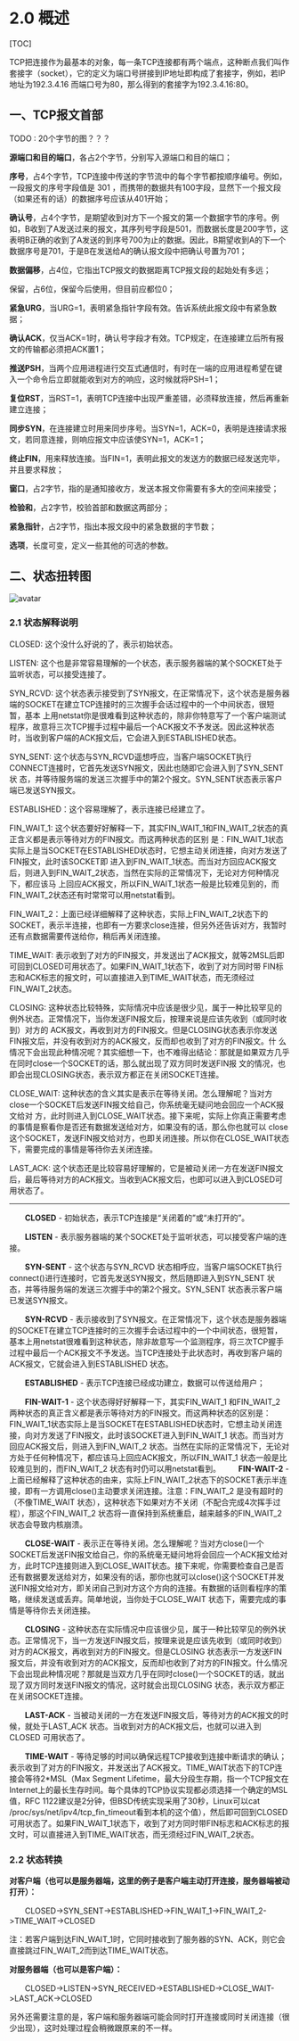 # 2.0 概述

[TOC]

TCP把连接作为最基本的对象，每一条TCP连接都有两个端点，这种断点我们叫作套接字（socket），它的定义为端口号拼接到IP地址即构成了套接字，例如，若IP地址为192.3.4.16 而端口号为80，那么得到的套接字为192.3.4.16:80。



## 一、TCP报文首部

TODO :  20个字节的图？？？



**源端口和目的端口**，各占2个字节，分别写入源端口和目的端口；



**序号**，占4个字节，TCP连接中传送的字节流中的每个字节都按顺序编号。例如，一段报文的序号字段值是 301 ，而携带的数据共有100字段，显然下一个报文段（如果还有的话）的数据序号应该从401开始；



**确认号**，占4个字节，是期望收到对方下一个报文的第一个数据字节的序号。例如，B收到了A发送过来的报文，其序列号字段是501，而数据长度是200字节，这表明B正确的收到了A发送的到序号700为止的数据。因此，B期望收到A的下一个数据序号是701，于是B在发送给A的确认报文段中把确认号置为701；



**数据偏移**，占4位，它指出TCP报文的数据距离TCP报文段的起始处有多远；

保留，占6位，保留今后使用，但目前应都位0；



**紧急URG**，当URG=1，表明紧急指针字段有效。告诉系统此报文段中有紧急数据；



**确认ACK**，仅当ACK=1时，确认号字段才有效。TCP规定，在连接建立后所有报文的传输都必须把ACK置1；



**推送PSH**，当两个应用进程进行交互式通信时，有时在一端的应用进程希望在键入一个命令后立即就能收到对方的响应，这时候就将PSH=1；



**复位RST**，当RST=1，表明TCP连接中出现严重差错，必须释放连接，然后再重新建立连接；



**同步SYN**，在连接建立时用来同步序号。当SYN=1，ACK=0，表明是连接请求报文，若同意连接，则响应报文中应该使SYN=1，ACK=1；



**终止FIN**，用来释放连接。当FIN=1，表明此报文的发送方的数据已经发送完毕，并且要求释放；



**窗口**，占2字节，指的是通知接收方，发送本报文你需要有多大的空间来接受；



**检验和**，占2字节，校验首部和数据这两部分；



**紧急指针**，占2字节，指出本报文段中的紧急数据的字节数；



**选项**，长度可变，定义一些其他的可选的参数。



## 二、状态扭转图

![avatar](../picture/tcp状态扭转图.jpg)



### 2.1 状态解释说明

CLOSED: 这个没什么好说的了，表示初始状态。

LISTEN: 这个也是非常容易理解的一个状态，表示服务器端的某个SOCKET处于监听状态，可以接受连接了。

SYN_RCVD: 这个状态表示接受到了SYN报文，在正常情况下，这个状态是服务器端的SOCKET在建立TCP连接时的三次握手会话过程中的一个中间状态，很短暂，基本 上用netstat你是很难看到这种状态的，除非你特意写了一个客户端测试程序，故意将三次TCP握手过程中最后一个ACK报文不予发送。因此这种状态 时，当收到客户端的ACK报文后，它会进入到ESTABLISHED状态。

SYN_SENT: 这个状态与SYN_RCVD遥想呼应，当客户端SOCKET执行CONNECT连接时，它首先发送SYN报文，因此也随即它会进入到了SYN_SENT状 态，并等待服务端的发送三次握手中的第2个报文。SYN_SENT状态表示客户端已发送SYN报文。

ESTABLISHED：这个容易理解了，表示连接已经建立了。

FIN_WAIT_1: 这个状态要好好解释一下，其实FIN_WAIT_1和FIN_WAIT_2状态的真正含义都是表示等待对方的FIN报文。而这两种状态的区别 是：FIN_WAIT_1状态实际上是当SOCKET在ESTABLISHED状态时，它想主动关闭连接，向对方发送了FIN报文，此时该SOCKET即 进入到FIN_WAIT_1状态。而当对方回应ACK报文后，则进入到FIN_WAIT_2状态，当然在实际的正常情况下，无论对方何种情况下，都应该马 上回应ACK报文，所以FIN_WAIT_1状态一般是比较难见到的，而FIN_WAIT_2状态还有时常常可以用netstat看到。

FIN_WAIT_2：上面已经详细解释了这种状态，实际上FIN_WAIT_2状态下的SOCKET，表示半连接，也即有一方要求close连接，但另外还告诉对方，我暂时还有点数据需要传送给你，稍后再关闭连接。

TIME_WAIT: 表示收到了对方的FIN报文，并发送出了ACK报文，就等2MSL后即可回到CLOSED可用状态了。如果FIN_WAIT_1状态下，收到了对方同时带 FIN标志和ACK标志的报文时，可以直接进入到TIME_WAIT状态，而无须经过FIN_WAIT_2状态。

CLOSING: 这种状态比较特殊，实际情况中应该是很少见，属于一种比较罕见的例外状态。正常情况下，当你发送FIN报文后，按理来说是应该先收到（或同时收到）对方的 ACK报文，再收到对方的FIN报文。但是CLOSING状态表示你发送FIN报文后，并没有收到对方的ACK报文，反而却也收到了对方的FIN报文。什 么情况下会出现此种情况呢？其实细想一下，也不难得出结论：那就是如果双方几乎在同时close一个SOCKET的话，那么就出现了双方同时发送FIN报 文的情况，也即会出现CLOSING状态，表示双方都正在关闭SOCKET连接。

CLOSE_WAIT: 这种状态的含义其实是表示在等待关闭。怎么理解呢？当对方close一个SOCKET后发送FIN报文给自己，你系统毫无疑问地会回应一个ACK报文给对 方，此时则进入到CLOSE_WAIT状态。接下来呢，实际上你真正需要考虑的事情是察看你是否还有数据发送给对方，如果没有的话，那么你也就可以 close这个SOCKET，发送FIN报文给对方，也即关闭连接。所以你在CLOSE_WAIT状态下，需要完成的事情是等待你去关闭连接。

LAST_ACK: 这个状态还是比较容易好理解的，它是被动关闭一方在发送FIN报文后，最后等待对方的ACK报文。当收到ACK报文后，也即可以进入到CLOSED可用状态了。

***

　　**CLOSED** - 初始状态，表示TCP连接是“关闭着的”或“未打开的”。

　　**LISTEN** - 表示服务器端的某个SOCKET处于监听状态，可以接受客户端的连接。

　　**SYN-SENT** - 这个状态与SYN_RCVD 状态相呼应，当客户端SOCKET执行connect()进行连接时，它首先发送SYN报文，然后随即进入到SYN_SENT 状态，并等待服务端的发送三次握手中的第2个报文。SYN_SENT 状态表示客户端已发送SYN报文。

　　**SYN-RCVD** - 表示接收到了SYN报文。在正常情况下，这个状态是服务器端的SOCKET在建立TCP连接时的三次握手会话过程中的一个中间状态，很短暂，基本上用netstat很难看到这种状态，除非故意写一个监测程序，将三次TCP握手过程中最后一个ACK报文不予发送。当TCP连接处于此状态时，再收到客户端的ACK报文，它就会进入到ESTABLISHED 状态。

　　**ESTABLISHED** - 表示TCP连接已经成功建立，数据可以传送给用户；

　　**FIN-WAIT-1** - 这个状态得好好解释一下，其实FIN_WAIT_1 和FIN_WAIT_2 两种状态的真正含义都是表示等待对方的FIN报文。而这两种状态的区别是：FIN_WAIT_1状态实际上是当SOCKET在ESTABLISHED状态时，它想主动关闭连接，向对方发送了FIN报文，此时该SOCKET进入到FIN_WAIT_1 状态。而当对方回应ACK报文后，则进入到FIN_WAIT_2 状态。当然在实际的正常情况下，无论对方处于任何种情况下，都应该马上回应ACK报文，所以FIN_WAIT_1 状态一般是比较难见到的，而FIN_WAIT_2 状态有时仍可以用netstat看到。
　　**FIN-WAIT-2** - 上面已经解释了这种状态的由来，实际上FIN_WAIT_2状态下的SOCKET表示半连接，即有一方调用close()主动要求关闭连接。注意：FIN_WAIT_2 是没有超时的（不像TIME_WAIT 状态），这种状态下如果对方不关闭（不配合完成4次挥手过程），那这个FIN_WAIT_2 状态将一直保持到系统重启，越来越多的FIN_WAIT_2 状态会导致内核崩溃。

　　**CLOSE-WAIT** -  表示正在等待关闭。怎么理解呢？当对方close()一个SOCKET后发送FIN报文给自己，你的系统毫无疑问地将会回应一个ACK报文给对方，此时TCP连接则进入到CLOSE_WAIT状态。接下来呢，你需要检查自己是否还有数据要发送给对方，如果没有的话，那你也就可以close()这个SOCKET并发送FIN报文给对方，即关闭自己到对方这个方向的连接。有数据的话则看程序的策略，继续发送或丢弃。简单地说，当你处于CLOSE_WAIT 状态下，需要完成的事情是等待你去关闭连接。

　　**CLOSING** - 这种状态在实际情况中应该很少见，属于一种比较罕见的例外状态。正常情况下，当一方发送FIN报文后，按理来说是应该先收到（或同时收到）对方的ACK报文，再收到对方的FIN报文。但是CLOSING 状态表示一方发送FIN报文后，并没有收到对方的ACK报文，反而却也收到了对方的FIN报文。什么情况下会出现此种情况呢？那就是当双方几乎在同时close()一个SOCKET的话，就出现了双方同时发送FIN报文的情况，这时就会出现CLOSING 状态，表示双方都正在关闭SOCKET连接。

　　**LAST-ACK** - 当被动关闭的一方在发送FIN报文后，等待对方的ACK报文的时候，就处于LAST_ACK 状态。当收到对方的ACK报文后，也就可以进入到CLOSED 可用状态了。

　　**TIME-WAIT** - 等待足够的时间以确保远程TCP接收到连接中断请求的确认； 表示收到了对方的FIN报文，并发送出了ACK报文。TIME_WAIT状态下的TCP连接会等待2*MSL（Max Segment Lifetime，最大分段生存期，指一个TCP报文在Internet上的最长生存时间。每个具体的TCP协议实现都必须选择一个确定的MSL值，RFC 1122建议是2分钟，但BSD传统实现采用了30秒，Linux可以cat /proc/sys/net/ipv4/tcp_fin_timeout看到本机的这个值），然后即可回到CLOSED 可用状态了。如果FIN_WAIT_1状态下，收到了对方同时带FIN标志和ACK标志的报文时，可以直接进入到TIME_WAIT状态，而无须经过FIN_WAIT_2状态。

### 2.2 状态转换

**对客户端（也可以是服务器端，这里的例子是客户端主动打开连接，服务器端被动打开）：**

　　CLOSED->SYN_SENT->ESTABLISHED->FIN_WAIT_1->FIN_WAIT_2->TIME_WAIT->CLOSED

注：若客户端到达FIN_WAIT_1时，它同时接收到了服务器的SYN、ACK，则它会直接跳过FIN_WAIT_2而到达TIME_WAIT状态。

**对服务器端（也可以是客户端）：**

　　CLOSED->LISTEN->SYN_RECEIVED->ESTABLISHED->CLOSE_WAIT->LAST_ACK->CLOSED

另外还需要注意的是，客户端和服务器端可能会同时打开连接或同时关闭连接（很少出现），这时处理过程会稍微跟原来的不一样。





